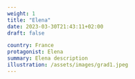 ```yaml
---
weight: 1
title: "Elena"
date: 2023-03-30T21:43:11+02:00
draft: false

country: France
protagonist: Elena
summary: Elena description
illustration: /assets/images/grad1.jpeg
---
```


